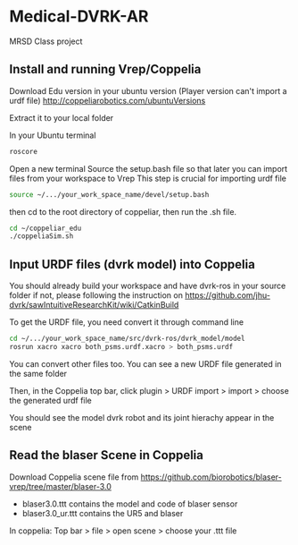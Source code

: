 # Medical-DVRK-AR
MRSD Class project

## Install and running Vrep/Coppelia
Download Edu version in your ubuntu version (Player version can't import a urdf file)
http://coppeliarobotics.com/ubuntuVersions

Extract it to your local folder

In your Ubuntu terminal
```sh
roscore
```

Open a new terminal
Source the setup.bash file so that later you can import files from your workspace to Vrep
This step is crucial for importing urdf file 
```sh
source ~/.../your_work_space_name/devel/setup.bash
```
then cd to the root directory of coppeliar, then run the .sh file. 
```sh
cd ~/coppeliar_edu
./coppeliaSim.sh
```


## Input URDF files (dvrk model) into Coppelia
You should already build your workspace and have dvrk-ros in your source folder
if not, please following the instruction on
https://github.com/jhu-dvrk/sawIntuitiveResearchKit/wiki/CatkinBuild

To get the URDF file, you need convert it through command line
```sh
cd ~/.../your_work_space_name/src/dvrk-ros/dvrk_model/model
rosrun xacro xacro both_psms.urdf.xacro > both_psms.urdf
```
You can convert other files too. You can see a new URDF file generated in the same folder

Then, in the Coppelia top bar, click 
plugin > URDF import > import > choose the generated urdf file

You should see the model dvrk robot and its joint hierachy appear in the scene


## Read the blaser Scene in Coppelia
Download Coppelia scene file from
https://github.com/biorobotics/blaser-vrep/tree/master/blaser-3.0
- blaser3.0.ttt	contains the model and code of blaser sensor
- blaser3.0_ur.ttt contains the UR5 and blaser

In coppelia:
Top bar > file > open scene > choose your .ttt file
